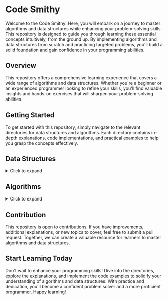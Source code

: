 # Code Smithy

Welcome to the Code Smithy! Here, you will embark on a journey to master algorithms and data structures while enhancing your problem-solving skills. This repository is designed to guide you through learning these essential concepts intuitively, from the ground up. By implementing algorithms and data structures from scratch and practicing targeted problems, you'll build a solid foundation and gain confidence in your programming abilities.

## Overview

This repository offers a comprehensive learning experience that covers a wide range of algorithms and data structures. Whether you're a beginner or an experienced programmer looking to refine your skills, you'll find valuable insights and hands-on exercises that will sharpen your problem-solving abilities.

## Getting Started

To get started with this repository, simply navigate to the relevant directories for data structures and algorithms. Each directory contains in-depth explanations, code implementations, and practical examples to help you grasp the concepts effectively.

## Data Structures
<details>
<summary>Click to expand</summary>

Explore the following data structures and their applications:

| Data Structure | Completed | Implementations |
|----------------|-----------|----------------|
| Array          | ❌         | Static implementation<br>ArrayList (Dynamic implementation) |
| Set            | ❌         | Hash set using hash maps<br>Set using balanced binary search trees |
| HashMap        | ❌         | Hash map with separate chaining for collision resolution<br>Hash map with open addressing for collision resolution |
| Stack          | ❌         | Stack using arrays<br>Stack using linked lists<br>Increasing Monotonic Stack<br>Decreasing Monotonic Stack |
| Queue          | ❌         | Queue using arrays<br>Queue using linked lists |
| Linked List    | ❌         | Singly linked list<br>Doubly linked list |
| Tree           | ❌         | Binary tree<br>Binary search tree (BST)<br>Balanced tree (e.g., AVL tree) |
| Heap           | ❌         | Min Heap <br> Max Heap |
| Trie           | ❌         | Trie for storing strings |
| Graph          | ❌         | Adjacency matrix representation<br>Adjacency list representation |

</details>

## Algorithms
<details>
<summary>Click to expand</summary>

Delve into a variety of algorithmic techniques and strategies:

| Algorithm               | Completed | Implementations |
|-------------------------|-----------|----------------|
| Searching               | ❌         | Linear search<br>Binary search<br>Depth-first search (DFS)<br>Breadth-first search (BFS) |
| Sorting                 | ❌         | Bubble sort<br>Selection sort<br>Insertion sort<br>QuickSort<br>MergeSort |
| Strassen's Algorithm    | ❌         | Matrix multiplication using Strassen's algorithm |
| Dijkstra's Algorithm    | ❌         | Dijkstra's algorithm for finding shortest paths in graphs |
| Bellman-Ford Algorithm  | ❌         | Bellman-Ford algorithm for finding shortest paths |
| Floyd-Warshall Algorithm| ❌         | Floyd-Warshall algorithm for finding shortest paths between all pairs of vertices |
| Longest Common Subsequence | ❌    | Dynamic programming approach for finding longest common subsequences |
| Prim's Algorithm        | ❌         | Prim's algorithm for constructing minimum spanning trees |
| Kruskal's Algorithm     | ❌         | Kruskal's algorithm for constructing minimum spanning trees |
| Manacher's Algorithm    | ❌         | Manacher's algorithm for palindrome detection |
| Pattern Matching        | ❌         | Suffix array construction and pattern matching |

</details>

## Contribution

This repository is open to contributions. If you have improvements, additional explanations, or new topics to cover, feel free to submit a pull request. Together, we can create a valuable resource for learners to master algorithms and data structures.

## Start Learning Today

Don't wait to enhance your programming skills! Dive into the directories, explore the explanations, and implement the code examples to solidify your understanding of algorithms and data structures. With practice and dedication, you'll become a confident problem solver and a more proficient programmer. Happy learning!